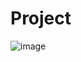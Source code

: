 # Project
![image](https://github.com/user-attachments/assets/d27fffe2-98ec-4009-b2c3-ce50e4970970)
